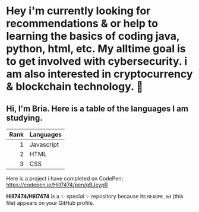 # Hey i'm currently looking for recommendations & or help to learning the basics of coding java, python, html, etc. My alltime goal is to get involved with cybersecurity. i am also interested in cryptocurrency & blockchain technology. 👋


## Hi, I'm Bria. Here is a table of the languages I am studying.
| Rank | Languages |
|-----:|-----------|
|     1| Javascript|
|     2| HTML    |
|     3| CSS       |

Here is a project i have completed on CodePen; 
https://codepen.io/Hill7474/pen/qBJeypR

**Hill7474/Hill7474** is a ✨ _special_ ✨ repository because its `README.md` (this file) appears on your GitHub profile.

